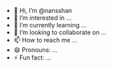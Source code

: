 - 👋 Hi, I’m @nansshan
- 👀 I’m interested in ...
- 🌱 I’m currently learning ...
- 💞️ I’m looking to collaborate on ...
- 📫 How to reach me ...
- 😄 Pronouns: ...
- ⚡ Fun fact: ...

<!---
nansshan/nansshan is a ✨ special ✨ repository because its `README.md` (this file) appears on your GitHub profile.
You can click the Preview link to take a look at your changes.
--->
